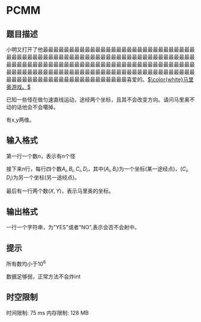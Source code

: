 # PCMM

## 题目描述

小明又打开了他最最最最最最最最最最最最最最最最最最最最最最最最最最最最最最最最最最最最最最最最最最最最最最最最最最最最最最最最最最最最最最最最最最最最最最最最最最最最最最最最最最最最最最最最最最最最最最最最最最最最最最最最最最最最最最最最最最最最最最最最最最最最最最最最最最最最最最最最最最最最最最最最最最最最最最最最最最最最最最最最喜爱的。[$\color{white}马里奥游戏。$](https://www.luogu.com.cn/problem/P1000)

已知一些怪在做匀速直线运动，途经两个坐标，且其不会改变方向。请问马里奥不动的话他会不会噶掉。

有x,y两维。

## 输入格式

第一行一个数$n$，表示有$n$个怪

接下来$n$行，每行四个数$A_i,B_i,C_i,D_i$，其中$(A_i,B_i)$为一个坐标(某一途经点)，$(C_i,D_i)$为另一个坐标(另一途经点)。

最后有一行两个数$(X,Y)$，表示马里奥的坐标。

## 输出格式

一行一个字符串，为"YES"或者"NO",表示会否不会射中。

## 提示

所有数均小于$10^6$

数据足够弱，正常方法不会炸int

## 时空限制

时间限制: 75 ms
内存限制: 128 MB
